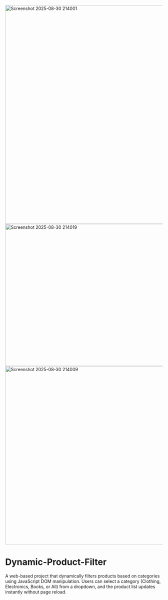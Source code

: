 <img width="1917" height="699" alt="Screenshot 2025-08-30 214001" src="https://github.com/user-attachments/assets/d78a86ea-329f-490f-946c-1a4e088c9a24" />
<img width="1918" height="454" alt="Screenshot 2025-08-30 214019" src="https://github.com/user-attachments/assets/0b17e961-aa71-40d5-8ed2-abc09c03cd5c" />
<img width="1915" height="570" alt="Screenshot 2025-08-30 214009" src="https://github.com/user-attachments/assets/77ff5144-9ba4-48b7-b849-d3471a3eef17" />


# Dynamic-Product-Filter
A web-based project that dynamically filters products based on categories using JavaScript DOM manipulation. Users can select a category (Clothing, Electronics, Books, or All) from a dropdown, and the product list updates instantly without page reload.
